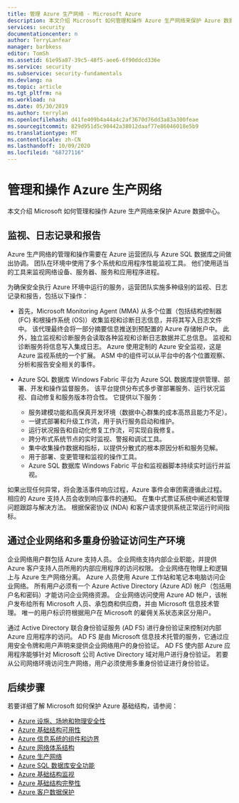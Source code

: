 ```yaml
---
title: 管理 Azure 生产网络 - Microsoft Azure
description: 本文介绍 Microsoft 如何管理和操作 Azure 生产网络来保护 Azure 数据中心。
services: security
documentationcenter: n
author: TerryLanfear
manager: barbkess
editor: TomSh
ms.assetid: 61e95a87-39c5-48f5-aee6-6f90ddcd336e
ms.service: security
ms.subservice: security-fundamentals
ms.devlang: na
ms.topic: article
ms.tgt_pltfrm: na
ms.workload: na
ms.date: 05/30/2019
ms.author: terrylan
ms.openlocfilehash: d41fe409b4a44a4c2af3670d76dd3a83a300feae
ms.sourcegitcommit: 829d951d5c90442a38012daaf77e86046018e5b9
ms.translationtype: MT
ms.contentlocale: zh-CN
ms.lasthandoff: 10/09/2020
ms.locfileid: "68727116"
---
```

# <a name="management-and-operation-of-the-azure-production-network"></a>管理和操作 Azure 生产网络    
本文介绍 Microsoft 如何管理和操作 Azure 生产网络来保护 Azure 数据中心。

## <a name="monitor-log-and-report"></a>监视、日志记录和报告

Azure 生产网络的管理和操作需要在 Azure 运营团队与 Azure SQL 数据库之间做出协调。 团队在环境中使用了多个系统和应用程序性能监视工具。 他们使用适当的工具来监视网络设备、服务器、服务和应用程序进程。

为确保安全执行 Azure 环境中运行的服务，运营团队实施多种级别的监视、日志记录和报告，包括以下操作：

- 首先，Microsoft Monitoring Agent (MMA) 从多个位置（包括结构控制器 (FC) 和根操作系统 (OS)）收集监视和诊断日志信息，并将其写入日志文件中。 该代理最终会将一部分摘要信息推送到预配置的 Azure 存储帐户中。 此外，独立监视和诊断服务会读取各种监视和诊断日志数据并汇总信息。 监视和诊断服务将信息写入集成日志。 Azure 使用定制的 Azure 安全监视，这是 Azure 监视系统的一个扩展。 ASM 中的组件可以从平台中的各个位置观察、分析和报告安全相关的事件。

- Azure SQL 数据库 Windows Fabric 平台为 Azure SQL 数据库提供管理、部署、开发和操作监督服务。 该平台提供分布式多步骤部署服务、运行状况监视、自动修复和服务版本符合性。 它提供以下服务：

   - 服务建模功能和高保真开发环境（数据中心群集的成本高昂且能力不足）。
   - 一键式部署和升级工作流，用于执行服务启动和维护。
   - 运行状况报告和自动化修复工作流，可实现自我修复。
   - 跨分布式系统节点的实时监视、警报和调试工具。
   - 集中收集操作数据和指标，以提供分散式的根本原因分析和服务见解。
   - 用于部署、变更管理和监视的操作工具。
   - Azure SQL 数据库 Windows Fabric 平台和监视器脚本持续实时运行并监视。

如果出现任何异常，将会激活事件响应过程，Azure 事件会审团需遵循此过程。 相应的 Azure 支持人员会收到响应事件的通知。 在集中式票证系统中阐述和管理问题跟踪与解决方法。 根据保密协议 (NDA) 和客户请求提供系统正常运行时间指标。

## <a name="corporate-network-and-multi-factor-access-to-production"></a>通过企业网络和多重身份验证访问生产环境
企业网络用户群包括 Azure 支持人员。 企业网络支持内部企业职能，并提供 Azure 客户支持人员所用的内部应用程序的访问权限。 企业网络在物理上和逻辑上与 Azure 生产网络分离。 Azure 人员使用 Azure 工作站和笔记本电脑访问企业网络。 所有用户必须有一个 Azure Active Directory (Azure AD) 帐户（包括用户名和密码）才能访问企业网络资源。 企业网络访问使用 Azure AD 帐户，该帐户发布给所有 Microsoft 人员、承包商和供应商，并由 Microsoft 信息技术管理。 唯一的用户标识符根据用户在 Microsoft 的雇佣关系状态来区分用户。

通过 Active Directory 联合身份验证服务 (AD FS) 进行身份验证来控制对内部 Azure 应用程序的访问。 AD FS 是由 Microsoft 信息技术托管的服务，它通过应用安全令牌和用户声明来提供企业网络用户的身份验证。 AD FS 使内部 Azure 应用程序能够针对 Microsoft 公司 Active Directory 域对用户进行身份验证。 若要从公司网络环境访问生产网络，用户必须使用多重身份验证进行身份验证。

## <a name="next-steps"></a>后续步骤
若要详细了解 Microsoft 如何保护 Azure 基础结构，请参阅：

- [Azure 设施、场地和物理安全性](physical-security.md)
- [Azure 基础结构可用性](infrastructure-availability.md)
- [Azure 信息系统的组件和边界](infrastructure-components.md)
- [Azure 网络体系结构](infrastructure-network.md)
- [Azure 生产网络](production-network.md)
- [Azure SQL 数据库安全功能](infrastructure-sql.md)
- [Azure 基础结构监视](infrastructure-monitoring.md)
- [Azure 基础结构完整性](infrastructure-integrity.md)
- [Azure 客户数据保护](protection-customer-data.md)
